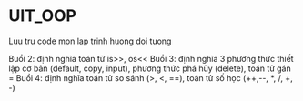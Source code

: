 # UIT_OOP
Luu tru code mon lap trinh huong doi tuong

Buổi 2: định nghĩa toán tử is>>, os<<
Buổi 3: định nghĩa 3 phương thức thiết lập cơ bản (default, copy, input), phương thức phá hủy (delete), toán tử gán =
Buổi 4: định nghĩa toán tử so sánh (>, <, ==), toán tử số học (++,--, *, /, +, -)
